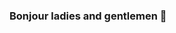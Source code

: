 ### Bonjour ladies and gentlemen 👋

<!--
**MYATSOLSIKKE/MYATSOLSIKKE** is a ✨ _special_ ✨ repository because its `README.md` (this file) appears on your GitHub profile.

Here are some ideas to get you started:


- 🌱 I’m currently learning everything I can absorb
- 👯 I’m looking to collaborate with any human alive
- ✨ Dumb,kinda cute and introverted programmer
- 📫 How to reach me: myatsusan@uit.edu.mm
- 😄 Pronouns:her/them
- ⚡ Fun fact: I still can't do french kiss with tongue
-->
